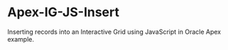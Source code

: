 # Apex-IG-JS-Insert
Inserting records into an Interactive Grid using JavaScript in Oracle Apex example.
